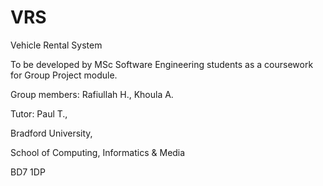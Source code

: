 VRS
===

Vehicle Rental System

To be developed by MSc Software Engineering students as a coursework for Group Project module. 

Group members: Rafiullah H., Khoula A.

Tutor: Paul T., 


Bradford University, 

School of Computing, Informatics & Media 

BD7 1DP 
